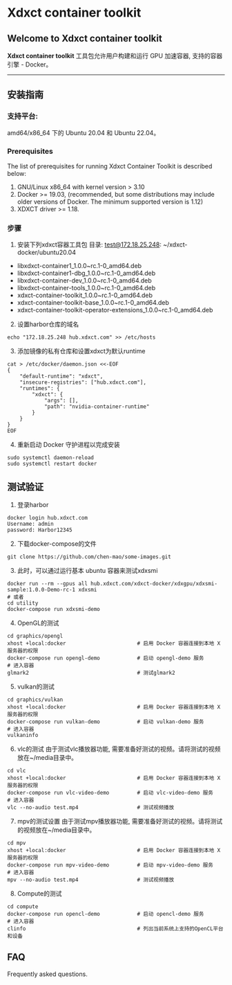 # Xdxct container toolkit

## Welcome to Xdxct container toolkit

**Xdxct container toolkit** 工具包允许用户构建和运行 GPU 加速容器,  支持的容器引擎 - Docker。

***

## 安装指南

### 支持平台: 
amd64/x86_64 下的 Ubuntu 20.04 和 Ubuntu 22.04。 

### Prerequisites
The list of prerequisites for running Xdxct Container Toolkit is described below:
1. GNU/Linux x86_64 with kernel version > 3.10
2. Docker >= 19.03,  (recommended, but some distributions may include older versions of Docker. The minimum supported version is 1.12)
3. XDXCT driver >= 1.18.

### 步骤
1. 安装下列xdxct容器工具包 
目录: test@172.18.25.248: ~/xdxct-docker/ubuntu20.04
- libxdxct-container1_1.0.0~rc.1-0_amd64.deb       
- libxdxct-container1-dbg_1.0.0~rc.1-0_amd64.deb   
- libxdxct-container-dev_1.0.0~rc.1-0_amd64.deb    
- libxdxct-container-tools_1.0.0~rc.1-0_amd64.deb
- xdxct-container-toolkit_1.0.0~rc.1-0_amd64.deb
- xdxct-container-toolkit-base_1.0.0~rc.1-0_amd64.deb
- xdxct-container-toolkit-operator-extensions_1.0.0~rc.1-0_amd64.deb

2. 设置harbor仓库的域名
```shell
echo "172.18.25.248 hub.xdxct.com" >> /etc/hosts 
```

3. 添加镜像的私有仓库和设置xdxct为默认runtime
```shell
cat > /etc/docker/daemon.json <<-EOF
{
    "default-runtime": "xdxct",
    "insecure-registries": ["hub.xdxct.com"],
    "runtimes": {
        "xdxct": {
            "args": [],
            "path": "nvidia-container-runtime"
        }
    }
}
EOF
```

4. 重新启动 Docker 守护进程以完成安装
```shell
sudo systemctl daemon-reload
sudo systemctl restart docker
```

## 测试验证
1. 登录harbor
```shell
docker login hub.xdxct.com
Username: admin
password: Harbor12345 
```

2. 下载docker-compose的文件
```shell
git clone https://github.com/chen-mao/some-images.git
```

3. 此时，可以通过运行基本 ubuntu 容器来测试xdxsmi
```shell
docker run --rm --gpus all hub.xdxct.com/xdxct-docker/xdxgpu/xdxsmi-sample:1.0.0-Demo-rc-1 xdxsmi
# 或者
cd utility 
docker-compose run xdxsmi-demo
```

4. OpenGL的测试
```
cd graphics/opengl
xhost +local:docker                       # 启用 Docker 容器连接到本地 X 服务器的权限
docker-compose run opengl-demo            # 启动 opengl-demo 服务
# 进入容器
glmark2                                   # 测试glmark2            
```

5. vulkan的测试
```
cd graphics/vulkan
xhost +local:docker                       # 启用 Docker 容器连接到本地 X 服务器的权限
docker-compose run vulkan-demo            # 启动 vulkan-demo 服务
# 进入容器
vulkaninfo
```


6. vlc的测试
由于测试vlc播放器功能, 需要准备好测试的视频。请将测试的视频放在~/media目录中。
```shell
cd vlc
xhost +local:docker                       # 启用 Docker 容器连接到本地 X 服务器的权限
docker-compose run vlc-video-demo         # 启动 vlc-video-demo 服务
# 进入容器
vlc --no-audio test.mp4                   # 测试视频播放            
```

7. mpv的测试设置
由于测试mpv播放器功能, 需要准备好测试的视频。请将测试的视频放在~/media目录中。
```shell
cd mpv
xhost +local:docker                       # 启用 Docker 容器连接到本地 X 服务器的权限
docker-compose run mpv-video-demo         # 启动 mpv-video-demo 服务
# 进入容器
mpv --no-audio test.mp4                   # 测试视频播放            
```

8. Compute的测试
```shell 
cd compute 
docker-compose run opencl-demo            # 启动 opencl-demo 服务
# 进入容器
clinfo                                    # 列出当前系统上支持的OpenCL平台和设备    
```

## FAQ
Frequently asked questions.
